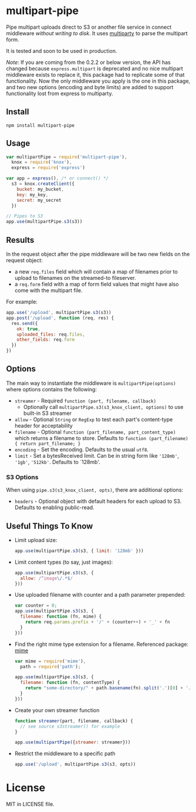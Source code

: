 multipart-pipe
==============

Pipe multipart uploads direct to S3 or another file service in connect middleware _without writing to disk_. It uses [multiparty](https://github.com/superjoe30/node-multiparty) to parse the multipart form.

It is tested and soon to be used in production.

_Note_: If you are coming from the 0.2.2 or below version, the API has changed because `express.multipart` is deprecated and no nice multipart middleware exists to replace it, this package had to replicate some of that functionality. Now the only middleware you apply is the one in this package, and two new options (encoding and byte limits) are added to support functionality lost from express to multiparty.

## Install

```
npm install multipart-pipe
```

## Usage

```javascript
var multipartPipe = require('multipart-pipe'),
  knox = require('knox'),
  express = require('express')

var app = express(), /* or connect() */
  s3 = knox.createClient({
    bucket: my_bucket,
    key: my_key,
    secret: my_secret
  })

// Pipes to S3
app.use(multipartPipe.s3(s3))
```

## Results

In the request object after the pipe middleware will be two new fields on the request object:

- a new `req.files` field which will contain a map of filenames prior to upload to filenames on the streamed-to fileserver.
- a `req.form` field with a map of form field values that might have also come with the multipart file.

For example:

```javascript
app.use('/upload', multipartPipe.s3(s3))
app.post('/upload', function (req, res) {
  res.send({
    ok: true,
    uploaded_files: req.files,
    other_fields: req.form
  })
})
```

## Options

The main way to instantiate the middleware is `multipartPipe(options)` where options contains the following:

- `streamer` - Required `function (part, filename, callback)`
  - Optionally call `multipartPipe.s3(s3_knox_client, options)` to use built-in S3 streamer
- `allow` - Optional `String` or `RegExp` to test each part's content-type header for acceptability
- `filename` - Optional `function (part_filename, part_content_type)` which returns a filename to store. Defaults to `function (part_filename) { return part_filename; }`
- `encoding` - Set the encoding. Defaults to the usual `utf8`.
- `limit` - Set a bytesReceived limit. Can be in string form like `'128mb'`, `'1gb'`, `'512kb'`. Defaults to `128mb'.

### S3 Options

When using `pipe.s3(s3_knox_client, opts)`, there are additional options:

- `headers` - Optional object with default headers for each upload to S3. Defaults to enabling public-read.

## Useful Things To Know

- Limit upload size:

    ```javascript
    app.use(multipartPipe.s3(s3, { limit: '128mb' }))
    ```

- Limit content types (to say, just images):

    ```javascript
    app.use(multipartPipe.s3(s3, {
      allow: /^image\/.*$/
    }))
    ```

- Use uploaded filename with counter and a path parameter prepended:

    ```javascript
    var counter = 0;
    app.use(multipartPipe.s3(s3, {
      filename: function (fn, mime) {
        return req.params.prefix + '/' + (counter++) + '_' + fn
      }
    }))
    ```

- Find the right mime type extension for a filename. Referenced package: [mime](https://github.com/broofa/node-mime)

    ```javascript
    var mime = require('mime'),
      path = require('path');

    app.use(multipartPipe.s3(s3, {
      filename: function (fn, contentType) {
        return "some-directory/" + path.basename(fn).split('.')[0] + '.' + mime.extension(contentType);
      }
    }))
    ```

- Create your own streamer function

    ```javascript
    function streamer(part, filename, callback) {
      // see source s3streamer() for example
    }

    app.use(multipartPipe({streamer: streamer}))
    ```

- Restrict the middleware to a specific path

    ```javascript
    app.use('/upload', multipartPipe.s3(s3, opts))
    ```

# License

MIT in LICENSE file.
